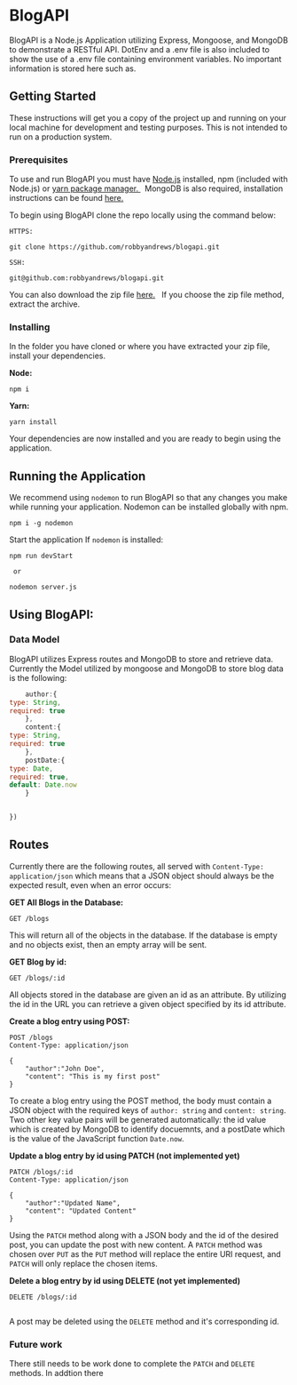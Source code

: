 # BlogAPI

BlogAPI is a Node.js Application utilizing Express, Mongoose, and MongoDB to demonstrate a RESTful API.  DotEnv and a .env file is also included to show the use of a .env file containing environment variables.  No important information is stored here such as. 


## Getting Started

These instructions will get you a copy of the project up and running on your local machine for development and testing purposes. This is not intended to run on a production system.  

### Prerequisites

To use and run BlogAPI you must have [Node.js](https://nodejs.org/en/download/) installed, npm (included with Node.js) or [yarn package manager.  ](https://yarnpkg.com/getting-started/install)     &nbsp; MongoDB is also required, installation instructions can be found [here.](https://docs.mongodb.com/manual/installation/)

To begin using BlogAPI clone the repo locally using the command below:
```
HTTPS:

git clone https://github.com/robbyandrews/blogapi.git

SSH:

git@github.com:robbyandrews/blogapi.git

```

You can also download the zip file [here.](placeholder.htm) &nbsp; If you choose the zip file method, extract the archive.

### Installing

In the folder you have cloned or where you have extracted your zip file, install your dependencies. 

**Node:**
```
npm i
```

**Yarn:**
```
yarn install
```

Your dependencies are now installed and you are ready to begin using the application. 

## Running the Application

We recommend using `nodemon` to run BlogAPI so that any changes you make while running your application.  Nodemon can be installed globally with npm.
```
npm i -g nodemon
```

Start the application
If `nodemon` is installed:
```
npm run devStart 
 
 or

nodemon server.js
```

## Using BlogAPI:

### Data Model

BlogAPI utilizes Express routes and MongoDB to store and retrieve data. 
Currently the Model utilized by mongoose and MongoDB to store blog data is the following:
```JavaScript
    author:{
type: String,
required: true
    },
    content:{
type: String,
required: true
    },
    postDate:{
type: Date,
required: true,
default: Date.now
    }


})

```

## Routes
Currently there are the following routes, all served with `Content-Type: application/json` which means that a JSON object should always be the expected result, even when an error occurs:

**GET All Blogs in the Database:**
```HTTP
GET /blogs
```
This will return all of the objects in the database. If the database is empty and no objects exist, then an empty array will be sent. 

**GET Blog by id:**
```HTTP
GET /blogs/:id
```
All objects stored in the database are given an id as an attribute. By utilizing the id in the URL you can retrieve a given object specified by its id attribute.

**Create a blog entry using POST:**
```HTTP
POST /blogs
Content-Type: application/json

{
    "author":"John Doe",
    "content": "This is my first post"
}
```
To create a blog entry using the POST method, the body must contain a JSON object with the required keys of `author: string` and `content: string`. Two other key value pairs will be generated automatically: the id value which is created by MongoDB to identify docuemnts, and a postDate which is the value of the JavaScript function `Date.now`.


**Update a blog entry by id using PATCH (not implemented yet)** 
```HTTP
PATCH /blogs/:id
Content-Type: application/json

{
    "author":"Updated Name",
    "content": "Updated Content"
}
```
Using the `PATCH` method along with a JSON body and the id of the desired post, you can update the post with new content.  A `PATCH` method was chosen over `PUT`  as the `PUT` method will replace the entire URI request, and `PATCH` will only replace the chosen items.


**Delete a blog entry by id using DELETE (not yet implemented)** 
```HTTP
DELETE /blogs/:id


```
A post may be deleted using the `DELETE` method and it's corresponding id.

### Future work

There still needs to be work done to complete the `PATCH` and `DELETE` methods.  In addtion there 

